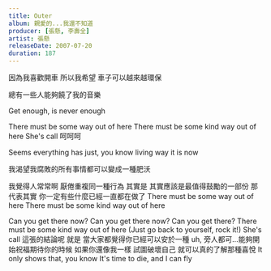 ```yaml
---
title: Outer
album: 親愛的...我還不知道
producer: [張懸, 李壽全]
artist: 張懸
releaseDate: 2007-07-20
duration: 187
---
```

因為我喜歡開車 所以我希望 車子可以越來越環保

總有一些人能夠饒了我的音樂

Get enough, is never enough

There must be some way out of here
There must be some kind way out of here
She's call
呵呵呵

Seems everything has just, you know
living way it is now

我渴望我腐敗的所有事情都可以變成一種肥沃

我覺得人常常啊 厭倦重複同一種行為
其實是 其實應該是最值得鼓勵的一部份
那代表其實 你一定有些什麼已經一直都在做了
There must be some way out of here
There must be some kind way out of here

Can you get there now?
Can you get there now?
Can you get there?
There must be some kind way out of here
(Just go back to yourself, rock it!)
She's call
這張的結論呢 就是 當大家都覺得你已經可以安於一種
uh, 旁人都可...能夠開始祝福期待你的時候
如果你還像我一樣 試圖破壞自己 就可以真的了解那種喜悅
It only shows that, you know
It's time to die, and I can fly